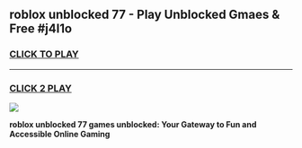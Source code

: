 
## roblox unblocked 77 - Play Unblocked Gmaes & Free #j4l1o
<h3>
<a href="https://news.freeplayer.one?title=roblox_unblocked_77&ref=24F">CLICK TO PLAY</a></h3>
<hr>

<h3>
<a href="https://news.freeplayer.one?title=roblox_unblocked_77&ref=24F">CLICK 2 PLAY</a>
  
</h3>

<a href="https://news.freeplayer.one?title=roblox_unblocked_77&ref=24F/"><img src="https://clearcache.store/games.png"></a>


**roblox unblocked 77 games unblocked: Your Gateway to Fun and Accessible Online Gaming**
